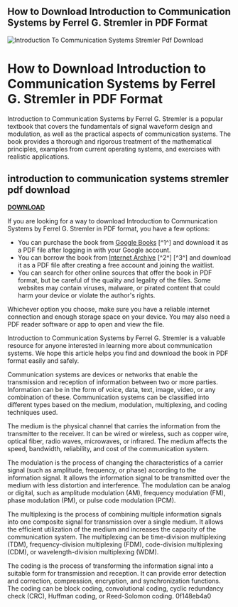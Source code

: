 ## How to Download Introduction to Communication Systems by Ferrel G. Stremler in PDF Format

 
![Introduction To Communication Systems Stremler Pdf Download](https://encrypted-tbn0.gstatic.com/images?q=tbn:ANd9GcRW3arRYWNGmTaFmPmj9hO4S5mFP6SAcUsOC-R5iZhhb0ScHjavCht4Sa4)

 
# How to Download Introduction to Communication Systems by Ferrel G. Stremler in PDF Format
 
Introduction to Communication Systems by Ferrel G. Stremler is a popular textbook that covers the fundamentals of signal waveform design and modulation, as well as the practical aspects of communication systems. The book provides a thorough and rigorous treatment of the mathematical principles, examples from current operating systems, and exercises with realistic applications.
 
## introduction to communication systems stremler pdf download


[**DOWNLOAD**](https://www.google.com/url?q=https%3A%2F%2Fshurll.com%2F2tK1qW&sa=D&sntz=1&usg=AOvVaw1HcNBeG_Ty7pQTONjBEZk8)

 
If you are looking for a way to download Introduction to Communication Systems by Ferrel G. Stremler in PDF format, you have a few options:
 
- You can purchase the book from [Google Books](https://books.google.com/books/about/Introduction_to_Communication_Systems.html?id=ZYgoAQAAMAAJ) [^1^] and download it as a PDF file after logging in with your Google account.
- You can borrow the book from [Internet Archive](https://archive.org/details/introductiontoco0000stre_b2c1) [^2^] [^3^] and download it as a PDF file after creating a free account and joining the waitlist.
- You can search for other online sources that offer the book in PDF format, but be careful of the quality and legality of the files. Some websites may contain viruses, malware, or pirated content that could harm your device or violate the author's rights.

Whichever option you choose, make sure you have a reliable internet connection and enough storage space on your device. You may also need a PDF reader software or app to open and view the file.
 
Introduction to Communication Systems by Ferrel G. Stremler is a valuable resource for anyone interested in learning more about communication systems. We hope this article helps you find and download the book in PDF format easily and safely.
  
Communication systems are devices or networks that enable the transmission and reception of information between two or more parties. Information can be in the form of voice, data, text, image, video, or any combination of these. Communication systems can be classified into different types based on the medium, modulation, multiplexing, and coding techniques used.
 
The medium is the physical channel that carries the information from the transmitter to the receiver. It can be wired or wireless, such as copper wire, optical fiber, radio waves, microwaves, or infrared. The medium affects the speed, bandwidth, reliability, and cost of the communication system.
 
The modulation is the process of changing the characteristics of a carrier signal (such as amplitude, frequency, or phase) according to the information signal. It allows the information signal to be transmitted over the medium with less distortion and interference. The modulation can be analog or digital, such as amplitude modulation (AM), frequency modulation (FM), phase modulation (PM), or pulse code modulation (PCM).
 
The multiplexing is the process of combining multiple information signals into one composite signal for transmission over a single medium. It allows the efficient utilization of the medium and increases the capacity of the communication system. The multiplexing can be time-division multiplexing (TDM), frequency-division multiplexing (FDM), code-division multiplexing (CDM), or wavelength-division multiplexing (WDM).
 
The coding is the process of transforming the information signal into a suitable form for transmission and reception. It can provide error detection and correction, compression, encryption, and synchronization functions. The coding can be block coding, convolutional coding, cyclic redundancy check (CRC), Huffman coding, or Reed-Solomon coding.
 0f148eb4a0

